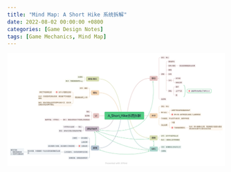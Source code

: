 ```yaml
---
title: "Mind Map: A Short Hike 系统拆解"
date: 2022-08-02 00:00:00 +0800
categories: [Game Design Notes]
tags: [Game Mechanics, Mind Map]
---
```


![A Short Hike 系统拆解](/assets/img/GameDesignNotes/MindMaps/A%20Short%20Hike.jpg)